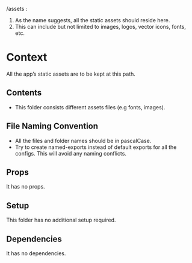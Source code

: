 /assets :

1. As the name suggests, all the static assets should reside here.
2. This can include but not limited to images, logos, vector icons, fonts, etc.

# Context

All the app’s static assets are to be kept at this path.

## Contents

- This folder consists different assets files (e.g fonts, images).

## File Naming Convention

- All the files and folder names should be in pascalCase.
- Try to create named-exports instead of default exports for all the configs. This will avoid any naming conflicts.

## Props

It has no props.

## Setup

This folder has no additional setup required.

## Dependencies

It has no dependencies.
